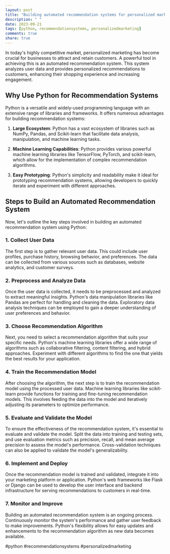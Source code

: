 ```yaml
---
layout: post
title: "Building automated recommendation systems for personalized marketing using Python"
description: " "
date: 2023-09-21
tags: [python, recommendationsystems, personalizedmarketing]
comments: true
share: true
---
```


In today's highly competitive market, personalized marketing has become crucial for businesses to attract and retain customers. A powerful tool in achieving this is an automated recommendation system. This system analyzes user data and provides personalized recommendations to customers, enhancing their shopping experience and increasing engagement.

## Why Use Python for Recommendation Systems

Python is a versatile and widely-used programming language with an extensive range of libraries and frameworks. It offers numerous advantages for building recommendation systems:

1. **Large Ecosystem**: Python has a vast ecosystem of libraries such as NumPy, Pandas, and Scikit-learn that facilitate data analysis, manipulation, and machine learning tasks.

2. **Machine Learning Capabilities**: Python provides various powerful machine learning libraries like TensorFlow, PyTorch, and scikit-learn, which allow for the implementation of complex recommendation algorithms.

3. **Easy Prototyping**: Python's simplicity and readability make it ideal for prototyping recommendation systems, allowing developers to quickly iterate and experiment with different approaches.

## Steps to Build an Automated Recommendation System

Now, let's outline the key steps involved in building an automated recommendation system using Python:

### 1. Collect User Data

The first step is to gather relevant user data. This could include user profiles, purchase history, browsing behavior, and preferences. The data can be collected from various sources such as databases, website analytics, and customer surveys.

### 2. Preprocess and Analyze Data

Once the user data is collected, it needs to be preprocessed and analyzed to extract meaningful insights. Python's data manipulation libraries like Pandas are perfect for handling and cleaning the data. Exploratory data analysis techniques can be employed to gain a deeper understanding of user preferences and behavior.

### 3. Choose Recommendation Algorithm

Next, you need to select a recommendation algorithm that suits your specific needs. Python's machine learning libraries offer a wide range of algorithms such as collaborative filtering, content filtering, and hybrid approaches. Experiment with different algorithms to find the one that yields the best results for your application.

### 4. Train the Recommendation Model

After choosing the algorithm, the next step is to train the recommendation model using the processed user data. Machine learning libraries like scikit-learn provide functions for training and fine-tuning recommendation models. This involves feeding the data into the model and iteratively adjusting its parameters to optimize performance.

### 5. Evaluate and Validate the Model

To ensure the effectiveness of the recommendation system, it's essential to evaluate and validate the model. Split the data into training and testing sets, and use evaluation metrics such as precision, recall, and mean average precision to assess the model's performance. Cross-validation techniques can also be applied to validate the model's generalizability.

### 6. Implement and Deploy

Once the recommendation model is trained and validated, integrate it into your marketing platform or application. Python's web frameworks like Flask or Django can be used to develop the user interface and backend infrastructure for serving recommendations to customers in real-time.

### 7. Monitor and Improve

Building an automated recommendation system is an ongoing process. Continuously monitor the system's performance and gather user feedback to make improvements. Python's flexibility allows for easy updates and enhancements to the recommendation algorithm as new data becomes available.

#python #recommendationsystems #personalizedmarketing